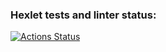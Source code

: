 ### Hexlet tests and linter status:
[![Actions Status](https://github.com/Nikita5343/python-project-83/actions/workflows/hexlet-check.yml/badge.svg)](https://github.com/Nikita5343/python-project-83/actions)